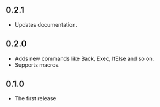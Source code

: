 ## 0.2.1

* Updates documentation.

## 0.2.0

* Adds new commands like Back, Exec, IfElse and so on.
* Supports macros.

## 0.1.0

* The first release
